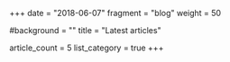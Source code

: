 +++
date = "2018-06-07"
fragment = "blog"
weight = 50

#background = ""
title = "Latest articles"

article_count = 5
list_category = true
+++
